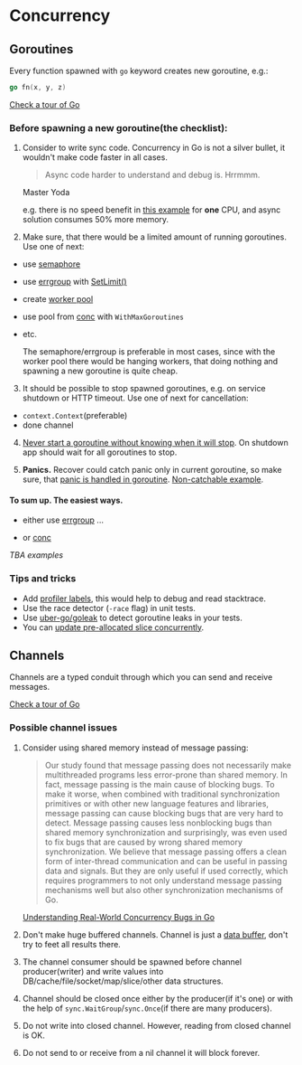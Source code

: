 # Concurrency

## Goroutines

Every function spawned with `go` keyword creates new goroutine, e.g.:
```go
go fn(x, y, z)
```
[Check a tour of Go](https://go.dev/tour/concurrency/1)

### Before spawning a new goroutine(the checklist):

1. Consider to write sync code. Concurrency in Go is not a silver bullet, it wouldn't make code faster in all cases.

    > Async code harder to understand and debug is. Hrrmmm.

    Master Yoda

    e.g. there is no speed benefit in [this example](./examples/README.md) for **one** CPU,
    and async solution consumes 50% more memory.


2. Make sure, that there would be a limited amount of running goroutines. Use one of next:
- use [semaphore](https://pkg.go.dev/golang.org/x/sync/semaphore)
- use [errgroup](https://pkg.go.dev/golang.org/x/sync/errgroup) with [SetLimit()](https://pkg.go.dev/golang.org/x/sync/errgroup#Group.SetLimit)
- create [worker pool](https://gobyexample.com/worker-pools) 
- use pool from [conc](https://github.com/sourcegraph/conc) with `WithMaxGoroutines`
- etc.

    The semaphore/errgroup is preferable in most cases, since with the worker pool there would be hanging workers, that doing nothing and spawning a new goroutine is quite cheap.

3. It should be possible to stop spawned goroutines, e.g. on service shutdown or HTTP timeout. Use one of next for cancellation:
- `context.Context`(preferable)
- done channel

4. [Never start a goroutine without knowing when it will stop](https://dave.cheney.net/practical-go/presentations/gophercon-singapore-2019.html#_never_start_a_goroutine_without_knowing_when_it_will_stop). 
On shutdown app should wait for all goroutines to stop.

5. **Panics.** Recover could catch panic only in current goroutine, so make sure, that [panic is handled in goroutine](https://medium.com/codex/handle-panic-in-go-routine-54b82d6013d3).
[Non-catchable example](https://play.golang.com/p/lVfDUZTz4ji).

#### To sum up. The easiest ways.

- either use [errgroup](https://pkg.go.dev/golang.org/x/sync/errgroup) ...

- or [conc](https://github.com/sourcegraph/conc)

_TBA examples_

### Tips and tricks

- Add [profiler labels](https://rakyll.org/profiler-labels/), this would help to debug and read stacktrace.
- Use the race detector (`-race` flag) in unit tests.
- Use [uber-go/goleak](https://github.com/uber-go/goleak) to detect goroutine leaks in your tests.
- You can [update pre-allocated slice concurrently](https://stackoverflow.com/questions/49879322/can-i-concurrently-write-different-slice-elements).

## Channels

Channels are a typed conduit through which you can send and receive messages.

[Check a tour of Go](https://go.dev/tour/concurrency/2)

### Possible channel issues

1. Consider using shared memory instead of message passing:

    >  Our study found that message passing does not necessarily make multithreaded programs less error-prone than shared memory.
       In fact, message passing is the main cause of blocking bugs.
       To make it worse, when combined with traditional synchronization primitives or with other new language features
       and libraries, message passing can cause blocking bugs that
       are very hard to detect. Message passing causes less nonblocking bugs than shared memory synchronization and surprisingly, was even used to fix bugs that are caused by wrong
       shared memory synchronization. We believe that message
       passing offers a clean form of inter-thread communication
       and can be useful in passing data and signals. But they are
       only useful if used correctly, which requires programmers
       to not only understand message passing  mechanisms well
       but also other synchronization mechanisms of Go.

    [Understanding Real-World Concurrency Bugs in Go](https://songlh.github.io/paper/go-study.pdf)

2. Don't make huge buffered channels. Channel is just a [data buffer](https://en.wikipedia.org/wiki/Data_buffer),
don't try to feet all results there.

3. The channel consumer should be spawned before channel producer(writer) and write values into DB/cache/file/socket/map/slice/other data structures. 

4. Channel should be closed once either by the producer(if it's one)
or with the help of `sync.WaitGroup`/`sync.Once`(if there are many producers).

5. Do not write into closed channel. However, reading from closed channel is OK.

6. Do not send to or receive from a nil channel it will block forever.
